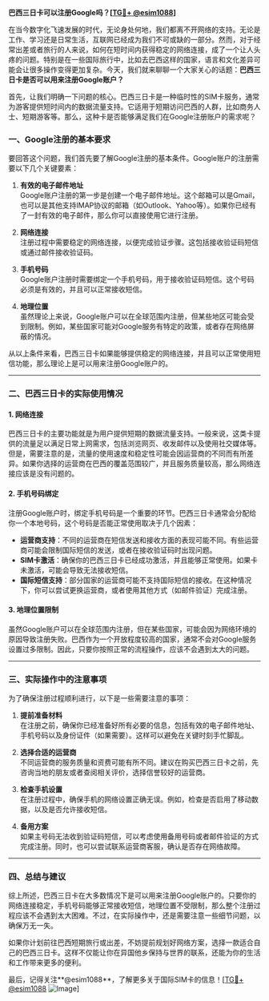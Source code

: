 **巴西三日卡可以注册Google吗？[[TG💪+ @esim1088](https://t.me/s/esim1088)]**

在当今数字化飞速发展的时代，无论身处何地，我们都离不开网络的支持。无论是工作、学习还是日常生活，互联网已经成为我们不可或缺的一部分。然而，对于经常出差或者旅行的人来说，如何在短时间内获得稳定的网络连接，成了一个让人头疼的问题。特别是在一些国际旅行中，比如去巴西这样的国家，语言和文化差异可能会让很多操作变得更加复杂。今天，我们就来聊聊一个大家关心的话题：**巴西三日卡是否可以用来注册Google账户？**

首先，让我们明确一下问题的核心。巴西三日卡是一种临时性的SIM卡服务，通常为游客提供短时间内的数据流量支持。它适用于短期访问巴西的人群，比如商务人士、短期游客等。那么，这种卡是否能够满足我们在Google注册账户的需求呢？

### **一、Google注册的基本要求**

要回答这个问题，我们首先要了解Google注册的基本条件。Google账户的注册需要以下几个关键要素：

1. **有效的电子邮件地址**  
   Google账户注册的第一步是创建一个电子邮件地址。这个邮箱可以是Gmail，也可以是其他支持IMAP协议的邮箱（如Outlook、Yahoo等）。如果你已经有了一封有效的电子邮件，那么你可以直接使用它进行注册。

2. **网络连接**  
   注册过程中需要稳定的网络连接，以便完成验证步骤。这包括接收验证码短信或通过邮件接收验证码。

3. **手机号码**  
   Google账户注册时需要绑定一个手机号码，用于接收验证码短信。这个号码必须是有效的，并且可以正常接收短信。

4. **地理位置**  
   虽然理论上来说，Google账户可以在全球范围内注册，但某些地区可能会受到限制。例如，某些国家可能对Google服务有特定的政策，或者存在网络屏蔽的情况。

从以上条件来看，巴西三日卡如果能够提供稳定的网络连接，并且可以正常使用短信功能，那么理论上是可以用来注册Google账户的。

---

### **二、巴西三日卡的实际使用情况**

#### **1. 网络连接**
巴西三日卡的主要功能就是为用户提供短期的数据流量支持。一般来说，这类卡提供的流量足以满足日常上网需求，包括浏览网页、收发邮件以及使用社交媒体等。但是，需要注意的是，流量的使用速度和稳定性可能会因运营商的不同而有所差异。如果你选择的运营商在巴西的覆盖范围较广，并且服务质量较高，那么网络连接应该是没有问题的。

#### **2. 手机号码绑定**
注册Google账户时，绑定手机号码是一个重要的环节。巴西三日卡通常会分配给你一个本地号码，这个号码是否能正常使用取决于几个因素：
- **运营商支持**：不同的运营商在短信发送和接收方面的表现可能不同。有些运营商可能会限制国际短信的发送，或者在接收验证码时出现问题。
- **SIM卡激活**：确保你的巴西三日卡已经成功激活，并且能够正常使用。如果卡未激活，可能会导致无法接收短信。
- **国际短信支持**：部分国家的运营商可能不支持国际短信的接收。在这种情况下，你可以尝试更换运营商，或者使用其他方式（如邮件验证）完成注册。

#### **3. 地理位置限制**
虽然Google账户可以在全球范围内注册，但在某些国家，可能会因为网络环境的原因导致注册失败。巴西作为一个开放程度较高的国家，通常不会对Google服务设置过多限制。因此，只要你按照正常的流程操作，应该不会遇到太大的问题。

---

### **三、实际操作中的注意事项**

为了确保注册过程顺利进行，以下是一些需要注意的事项：

1. **提前准备材料**  
   在注册之前，确保你已经准备好所有必要的信息，包括有效的电子邮件地址、手机号码以及身份证件（如果需要）。这样可以避免在关键时刻手忙脚乱。

2. **选择合适的运营商**  
   不同运营商的服务质量和资费可能有所不同。建议在购买巴西三日卡之前，先咨询当地的朋友或者查阅相关评价，选择信誉较好的运营商。

3. **检查手机设置**  
   在注册过程中，确保手机的网络设置正确无误。例如，检查是否启用了移动数据，以及是否允许接收短信。

4. **备用方案**  
   如果主号码无法收到验证码短信，可以考虑使用备用号码或者邮件验证的方式完成注册。同时，也可以尝试联系运营商客服，确认是否存在网络故障。

---

### **四、总结与建议**

综上所述，巴西三日卡在大多数情况下是可以用来注册Google账户的。只要你的网络连接稳定，手机号码能够正常接收短信，地理位置不受限制，那么整个注册过程应该不会遇到太大困难。不过，在实际操作中，还是需要注意一些细节问题，以确保万无一失。

如果你计划前往巴西短期旅行或出差，不妨提前规划好网络方案，选择一款适合自己的巴西三日卡。这样不仅能让你在异国他乡保持与世界的联系，还能为你的生活和工作带来更多的便利。

最后，记得关注**@esim1088**，了解更多关于国际SIM卡的信息！[[TG💪+ @esim1088](https://t.me/s/esim1088) ![Image](https://i.postimg.cc/4NQfJmqS/Snipaste-2025-05-13-00-14-12.png)]